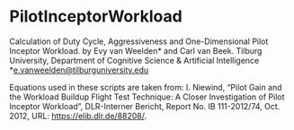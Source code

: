 # PilotInceptorWorkload
Calculation of Duty Cycle, Aggressiveness and One-Dimensional Pilot Inceptor Workload.
by Evy van Weelden* and Carl van Beek.
Tilburg University, Department of Cognitive Science & Artificial Intelligence
*e.vanweelden@tilburguniversity.edu

Equations used in these scripts are taken from:
I. Niewind, “Pilot Gain and the Workload Buildup Flight Test Technique: A Closer Investigation of Pilot Inceptor Workload”, DLR-Interner Bericht, Report No. IB 111-2012/74, Oct. 2012, URL: https://elib.dlr.de/88208/. 
